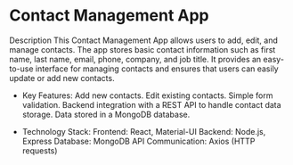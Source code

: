 # Contact Management App
Description
This Contact Management App allows users to add, edit, and manage contacts. The app stores basic contact information such as first name, last name, email, phone, company, and job title. It provides an easy-to-use interface for managing contacts and ensures that users can easily update or add new contacts.

* Key Features:
Add new contacts.
Edit existing contacts.
Simple form validation.
Backend integration with a REST API to handle contact data storage.
Data stored in a MongoDB database.


* Technology Stack:
Frontend: React, Material-UI
Backend: Node.js, Express
Database: MongoDB
API Communication: Axios (HTTP requests)
